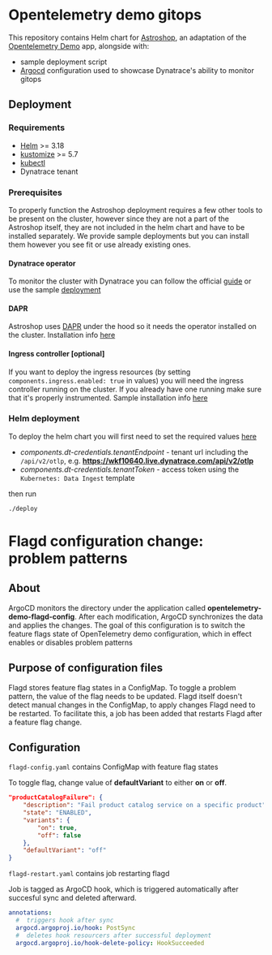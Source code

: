 # Opentelemetry demo gitops

This repository contains Helm chart for [Astroshop](https://github.com/Dynatrace/opentelemetry-demo), an adaptation of the [Opentelemetry Demo](https://github.com/open-telemetry/opentelemetry-demo) app, alongside with:

- sample deployment script
- [Argocd](./flagd/README.md) configuration used to showcase Dynatrace's ability to monitor gitops

## Deployment

### Requirements

- [Helm](https://helm.sh/docs/intro/install/) >= 3.18
- [kustomize](https://kubectl.docs.kubernetes.io/installation/kustomize/) >= 5.7
- [kubectl](https://kubernetes.io/docs/tasks/tools/)
- Dynatrace tenant

### Prerequisites

To properly function the Astroshop deployment requires a few other tools to be present on the cluster, however since they are not a part of the Astroshop itself, they are not included in the helm chart and have to be installed separately. We provide sample deployments but you can install them however you see fit or use already existing ones.

#### Dynatrace operator

To monitor the cluster with Dynatrace you can follow the official [guide](https://docs.dynatrace.com/docs/ingest-from/setup-on-k8s/deployment/full-stack-observability) or use the sample [deployment](./config/dt-operator/README.md)

#### DAPR

Astroshop uses [DAPR](https://dapr.io/) under the hood so it needs the operator installed on the cluster. Installation info [here](./config/dapr/README.md)

#### Ingress controller [optional]

If you want to deploy the ingress resources (by setting `components.ingress.enabled: true` in values) you will need the ingress controller running on the cluster. If you already have one running make sure that it's properly instrumented. Sample installation info [here](./config/ingress/README.md)

### Helm deployment

To deploy the helm chart you will first need to set the required values [here](./config/helm-values/values.yaml)

- _components.dt-credentials.tenantEndpoint_ - tenant url including the `/api/v2/otlp`, e.g. **https://wkf10640.live.dynatrace.com/api/v2/otlp**
- _components.dt-credentials.tenantToken_ - access token using the `Kubernetes: Data Ingest` template

then run

```bash
./deploy
```
# Flagd configuration change: problem patterns

## About

ArgoCD monitors the directory under the application called **opentelemetry-demo-flagd-config**. After each modification, ArgoCD synchronizes the data and applies the changes. The goal of this configuration is to switch the feature flags state of OpenTelemetry demo configuration, which in effect enables or disables problem patterns

## Purpose of configuration files

Flagd stores feature flag states in a ConfigMap. To toggle a problem pattern, the value of the flag needs to be updated. Flagd itself doesn't detect manual changes in the ConfigMap, to apply changes Flagd need to be restarted. To facilitate this, a job has been added that restarts Flagd after a feature flag change.

## Configuration

`flagd-config.yaml` contains ConfigMap with feature flag states

To toggle flag, change value of **defaultVariant** to either **on** or **off**.

```json
"productCatalogFailure": {
    "description": "Fail product catalog service on a specific product",
    "state": "ENABLED",
    "variants": {
        "on": true,
        "off": false
    },
    "defaultVariant": "off"
}
```

`flagd-restart.yaml` contains job restarting flagd

Job is tagged as ArgoCD hook, which is triggered automatically after succesful sync and deleted afterward.

```yaml
annotations:
  #  triggers hook after sync
  argocd.argoproj.io/hook: PostSync
  #  deletes hook resourcers after successful deployment
  argocd.argoproj.io/hook-delete-policy: HookSucceeded
```
